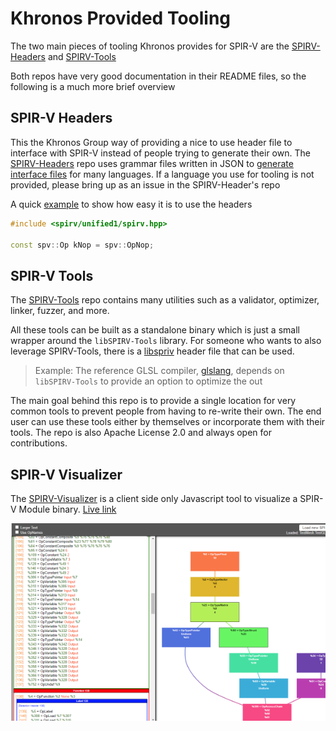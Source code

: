 # Khronos Provided Tooling

The two main pieces of tooling Khronos provides for SPIR-V are the [SPIRV-Headers](https://github.com/KhronosGroup/SPIRV-Headers) and [SPIRV-Tools](https://github.com/KhronosGroup/SPIRV-Tools)

Both repos have very good documentation in their README files, so the following is a much more brief overview

## SPIR-V Headers

This the Khronos Group way of providing a nice to use header file to interface with SPIR-V instead of people trying to generate their own. The [SPIRV-Headers](https://github.com/KhronosGroup/SPIRV-Headers) repo uses grammar files written in JSON to [generate interface files](https://github.com/KhronosGroup/SPIRV-Headers/tree/main/include/spirv/unified1) for many languages. If a language you use for tooling is not provided, please bring up as an issue in the SPIRV-Header's repo

A quick [example](https://github.com/KhronosGroup/SPIRV-Headers/blob/main/tests/example.cpp) to show how easy it is to use the headers

```cpp
#include <spirv/unified1/spirv.hpp>

const spv::Op kNop = spv::OpNop;
```

## SPIR-V Tools

The [SPIRV-Tools](https://github.com/KhronosGroup/SPIRV-Tools) repo contains many utilities such as a validator, optimizer, linker, fuzzer, and more.

All these tools can be built as a standalone binary which is just a small wrapper around the `libSPIRV-Tools` library. For someone who wants to also leverage SPIRV-Tools, there is a [libspriv](https://github.com/KhronosGroup/SPIRV-Tools/tree/main/include/spirv-tools) header file that can be used.

> Example: The reference GLSL compiler, [glslang](https://github.com/KhronosGroup/glslang), depends on `libSPIRV-Tools` to provide an option to optimize the out

The main goal behind this repo is to provide a single location for very common tools to prevent people from having to re-write their own. The end user can use these tools either by themselves or incorporate them with their tools. The repo is also Apache License 2.0 and always open for contributions.

## SPIR-V Visualizer

The [SPIRV-Visualizer](https://github.com/KhronosGroup/SPIRV-Visualizer) is a client side only Javascript tool to visualize a SPIR-V Module binary. [Live link](https://www.khronos.org/spir/visualizer/)

![khronos_tooling_visualizer.png](../images/khronos_tooling_visualizer.png)
